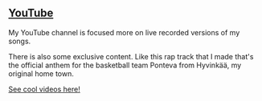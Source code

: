 ## <a href="https://www.youtube.com/channel/UCsKV98VedO0epGqJPjeqoQw" target="_blank"><i class="fa fa-youtube-play"></i> YouTube</a>

My YouTube channel is focused more on live recorded versions of my songs.

There is also some exclusive content. Like this rap track that I made that's the official anthem for the basketball team Ponteva from Hyvinkää, my original home town.

<a href="https://www.youtube.com/channel/UCsKV98VedO0epGqJPjeqoQw" target="_blank">See cool videos here!</a>
